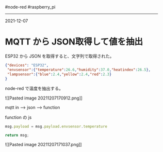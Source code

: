 #node-red #raspberry_pi 

---
2021-12-07

# MQTT から JSON取得して値を抽出

ESP32 から JSON を取得すると、文字列で取得された。

```json
{"devices": "ESP32",
 "envsensor":{"temperature":26.6,"humidity":37.0,"heatindex":26.5},
 "lampsensor":{"blue":2.4,"yellow":2.4,"red":2.3}
}

```

node-red で温度を抽出する。


![[Pasted image 20211207170912.png]]

mqtt in   --> json --> function

function の js

```js
msg.payload = msg.payload.envsensor.temperature

return msg;
```

![[Pasted image 20211207171037.png]]
